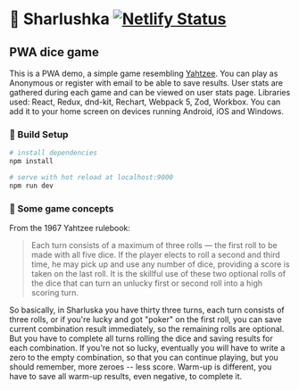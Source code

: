 # :game_die: Sharlushka [![Netlify Status](https://api.netlify.com/api/v1/badges/0e514105-751d-43ee-9786-6685cd362085/deploy-status)](https://app.netlify.com/sites/sharlushka/deploys)

## PWA dice game

  This is a PWA demo, a simple game resembling [Yahtzee](https://en.wikipedia.org/wiki/Yahtzee). You can play as Anonymous or register with email to be able to save results. User stats are gathered during each game and can be viewed on user stats page. Libraries used: React, Redux, dnd-kit, Rechart, Webpack 5, Zod, Workbox. You can add it to your home screen on devices running Android, iOS and Windows.

### :wrench: Build Setup

``` bash
# install dependencies
npm install

# serve with hot reload at localhost:9000
npm run dev
```

### :book: Some game concepts

From the 1967 Yahtzee rulebook:
> Each turn consists of a maximum of three rolls — the first roll to be made with all five dice. If the player elects to roll a second and third time, he may pick up and use any number of dice, providing a score is taken on the last roll. It is the skillful use of these two optional rolls of the dice that can turn an unlucky first or second roll into a high scoring turn.

So basically, in Sharluska you have thirty three turns, each turn consists of three rolls, or if you're lucky and got "poker" on the first roll, you can save current combination result immediately, so the remaining rolls are optional. But you have to complete all turns rolling the dice and saving results for each combination. If you're not so lucky, eventually you will have to write a zero to the empty combination, so that you can continue playing, but you should remember, more zeroes -- less score. Warm-up is different, you have to save all warm-up results, even negative, to complete it.
